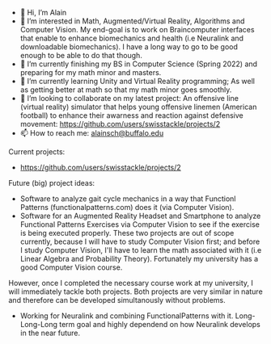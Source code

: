 - 👋 Hi, I’m Alain
- 👀 I’m interested in Math, Augmented/Virtual Reality, Algorithms and Computer Vision. My end-goal is to work on Braincomputer interfaces that enable to enhance biomechanics and health (i.e Neuralink and downloadable biomechanics). I have a long way to go to be good enough to be able to do that though. 
- 🌱 I’m currently finishing my BS in Computer Science (Spring 2022) and preparing for my math minor and masters.
- 🌱 I’m currently learning Unity and Virtual Reality programming; As well as getting better at math so that my math minor goes smoothly.
- 💞️ I’m looking to collaborate on my latest project: An offensive line (virtual reality) simulator that helps young offensive linemen (American football) to enhance their awarness and reaction against defensive movement: https://github.com/users/swisstackle/projects/2
- 📫 How to reach me: alainsch@buffalo.edu

Current projects:
- https://github.com/users/swisstackle/projects/2

Future (big) project ideas:
 - Software to analyze gait cycle mechanics in a way that Functionl Patterns (functionalpatterns.com) does it (via Computer Vision).
 - Software for an Augmented Reality Headset and Smartphone to analyze Functional Patterns Exercises via Computer Vision to see if the exercise is being executed properly.
 These two projects are out of scope currently, because I will have to study Computer Vision first; and before I study Computer Vision, I'll have to learn the math associated with it (i.e Linear Algebra and Probability Theory). Fortunately my university has a good Computer Vision course. 
 
 However, once I completed the necessary course work at my university, I will immediately tackle both projects. Both projects are very similar in nature and therefore can be developed simultanously without problems.
 
 - Working for Neuralink and combining FunctionalPatterns with it. Long-Long-Long term goal and highly dependend on how Neuralink develops in the near future.

<!---
swisstackle/swisstackle is a ✨ special ✨ repository because its `README.md` (this file) appears on your GitHub profile.
You can click the Preview link to take a look at your changes.
--->
